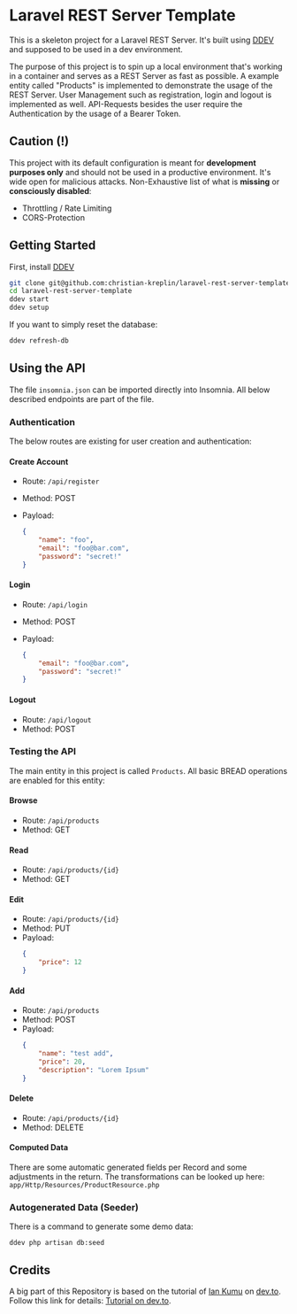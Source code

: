 # Laravel REST Server Template

This is a skeleton project for a Laravel REST Server. It's built using [DDEV](https://ddev.com/) and supposed to be used
in a dev environment.

The purpose of this project is to spin up a local environment that's working in a container and serves as a REST Server
as fast as possible. A example entity called "Products" is implemented to demonstrate the usage of the REST Server.
User Management such as registration, login and logout is implemented as well. API-Requests besides the user require the
Authentication by the usage of a Bearer Token.

## Caution (!)

This project with its default configuration is meant for **development purposes only** and should not be used in a
productive environment. It's wide open for malicious attacks. Non-Exhaustive list of what is **missing** or
**consciously disabled**:

-   Throttling / Rate Limiting
-   CORS-Protection

## Getting Started

First, install [DDEV](https://ddev.com/get-started/)

```bash
git clone git@github.com:christian-kreplin/laravel-rest-server-template.git
cd laravel-rest-server-template
ddev start
ddev setup
```

If you want to simply reset the database:

```bash
ddev refresh-db
```

## Using the API

The file `insomnia.json` can be imported directly into Insomnia. All below described endpoints are part of the file.

### Authentication

The below routes are existing for user creation and authentication:

#### Create Account

-   Route: `/api/register`
-   Method: POST
-   Payload:

    ```json
    {
        "name": "foo",
        "email": "foo@bar.com",
        "password": "secret!"
    }
    ```

#### Login

-   Route: `/api/login`
-   Method: POST
-   Payload:

    ```json
    {
        "email": "foo@bar.com",
        "password": "secret!"
    }
    ```

#### Logout

-   Route: `/api/logout`
-   Method: POST

### Testing the API

The main entity in this project is called `Products`. All basic BREAD operations are enabled for this entity:

#### Browse

-   Route: `/api/products`
-   Method: GET

#### Read

-   Route: `/api/products/{id}`
-   Method: GET

#### Edit

-   Route: `/api/products/{id}`
-   Method: PUT
-   Payload:
    ```json
    {
        "price": 12
    }
    ```

#### Add

-   Route: `/api/products`
-   Method: POST
-   Payload:
    ```json
    {
        "name": "test add",
        "price": 20,
        "description": "Lorem Ipsum"
    }
    ```

#### Delete

-   Route: `/api/products/{id}`
-   Method: DELETE

#### Computed Data

There are some automatic generated fields per Record and some adjustments in the return. The transformations can be looked up here: `app/Http/Resources/ProductResource.php`

### Autogenerated Data (Seeder)

There is a command to generate some demo data:

`ddev php artisan db:seed`

## Credits

A big part of this Repository is based on the tutorial of [Ian Kumu](https://dev.to/iankumu)
on [dev.to](https://dev.to). Follow this link for
details: [Tutorial on dev.to](https://dev.to/iankumu/how-to-build-a-rest-api-with-laravel-a-beginners-guide-2fjm).
